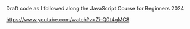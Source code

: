 Draft code as I followed along the JavaScript Course for Beginners 2024

https://www.youtube.com/watch?v=Zi-Q0t4gMC8
